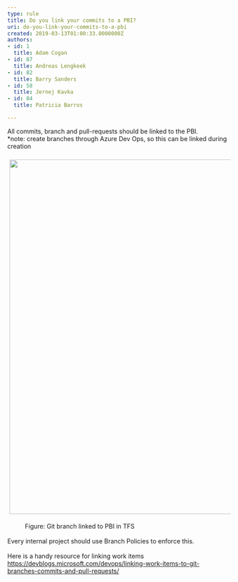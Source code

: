 ```yaml
---
type: rule
title: Do you link your commits to a PBI?
uri: do-you-link-your-commits-to-a-pbi
created: 2019-03-13T01:00:33.0000000Z
authors:
- id: 1
  title: Adam Cogan
- id: 87
  title: Andreas Lengkeek
- id: 82
  title: Barry Sanders
- id: 58
  title: Jernej Kavka
- id: 84
  title: Patricia Barros

---
```




<span class='intro'> ​​All commits, branch and pull-requests should be linked to the&#160;PBI.<br>*note&#58; create branches through Azure Dev Ops, so this can be linked during creation<br>​​<br><img src="/SiteAssets/do-you-link-your-commits-to-a-pbi/link-branch-to-pbi.png" alt="" style="margin&#58;5px;width&#58;808px;" /><dd class="ssw15-rteElement-FigureGood">Figure&#58; Git branch linked to PBI in&#160;TFS</dd><br>Every internal project should use Branch Policies to enforce this.<br><br><div>Here is a handy resource for linking work items<br><a href="https&#58;//devblogs.microsoft.com/devops/linking-work-items-to-git-branches-commits-and-pull-requests/">https&#58;//devblogs.microsoft.com/devops/linking-work-items-to-git-branches-commits-and-pull-requests/​</a><br></div> </span>




